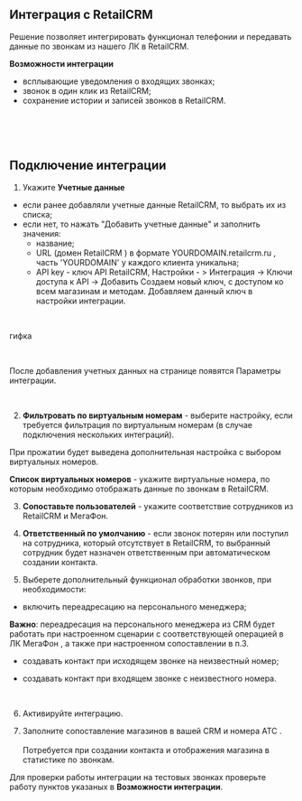 ## Интеграция с  RetailCRM <br />

Решение позволяет интегрировать функционал телефонии и передавать данные по звонкам из нашего ЛК в RetailCRM.<br /> 

**Возможности интеграции**  <br />

- всплывающие уведомления о входящих звонках;
- звонок в один клик из RetailCRM;
- сохранение истории и записей звонков в RetailCRM.

<br />
<br />
<br />


## Подключение интеграции  <br />

1. Укажите **Учетные данные** <br />

- если ранее добавляли учетные данные RetailCRM, то выбрать их из списка;
- если нет, то нажать "Добавить учетные данные" и заполнить значения:
    - название;
    - URL (домен RetailCRM ) в формате YOURDOMAIN.retailcrm.ru , часть 'YOURDOMAIN' у каждого клиента уникальна;
    - API key - ключ API RetailCRM, Настройки - > Интеграция → Ключи доступа к API -> Добавить
Создаем новый ключ, с доступом ко всем магазинам и методам. Добавляем данный ключ в настройки интеграции. 

<br /> 

гифка

<br />

После добавления учетных данных на странице появятся Параметры интеграции.

<br />

2. **Фильтровать по виртуальным номерам** - выберите настройку, если требуется фильтрация по виртуальным номерам (в случае подключения нескольких интеграций). <br /> 

При прожатии будет выведена дополнительная настройка с выбором виртуальных номеров. <br />

**Список виртуальных номеров** - укажите виртуальные номера, по которым необходимо отображать данные по звонкам в RetailCRM. <br /> 

3. **Сопоставьте пользователей** - укажите соответствие сотрудников из RetailCRM и МегаФон. <br /> 

4. **Ответственный по умолчанию** - если звонок потерян или поступил на сотрудника, который отсутствует в RetailCRM, то выбранный сотрудник будет назначен ответственным при автоматическом создании контакта.<br />


5. Выберете дополнительный функционал обработки звонков, при необходимости: <br /> 

- включить переадресацию на персонального менеджера; <br />

**Важно**: переадресация на персонального менеджера из CRM будет работать при настроенном сценарии с соответствующей операцией в ЛК МегаФон , а также при настроенном сопоставлении в п.3. <br /> 

 - создавать контакт при исходящем звонке на неизвестный номер; <br />

 - создавать контакт при входящем звонке с неизвестного номера.

<br /> 

6. Активируйте интеграцию. <br /> 

7. Заполните сопоставление магазинов в вашей CRM и номера АТС . <br />  
Потребуется при создании контакта и отображения магазина в статистике по звонкам. <br /> 


Для проверки работы интеграции на тестовых звонках проверьте работу пунктов указаных в **Возможности интеграции**.
